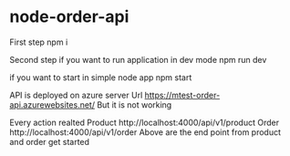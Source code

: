 # node-order-api

First step
npm i 

Second step
if you want to run application in dev mode
npm run dev

if you want to start in simple node app
npm start

API is deployed on azure server 
Url https://mtest-order-api.azurewebsites.net/
But it is not working

Every action realted 
Product
http://localhost:4000/api/v1/product
Order
http://localhost:4000/api/v1/order
Above are the end point from product and order get started

